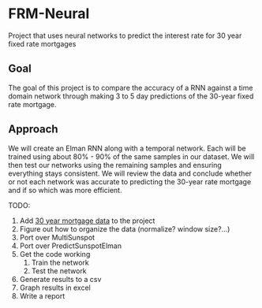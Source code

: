 # FRM-Neural
Project that uses neural networks to predict the interest rate for 30 year fixed rate mortgages

## Goal
The goal of this project is to compare the accuracy of a RNN against a time domain network through making 3 to 5 day predictions of the 30-year fixed rate mortgage.

## Approach
We will create an Elman RNN along with a temporal network. Each will be trained using about 80% - 90% of the same samples in our dataset. We will then test our networks using the remaining samples and ensuring everything stays consistent. We will review the data and conclude whether or not each network was accurate to predicting the 30-year rate mortgage and if so which was more efficient.  

TODO:
1. Add [30 year mortgage data](https://fred.stlouisfed.org/series/MORTGAGE30US) to the project 
2. Figure out how to organize the data (normalize? window size?...)
3. Port over MultiSunspot
4. Port over PredictSunspotElman
5. Get the code working
   1. Train the network
   2. Test the network
6. Generate results to a csv
7. Graph results in excel
8. Write a report

